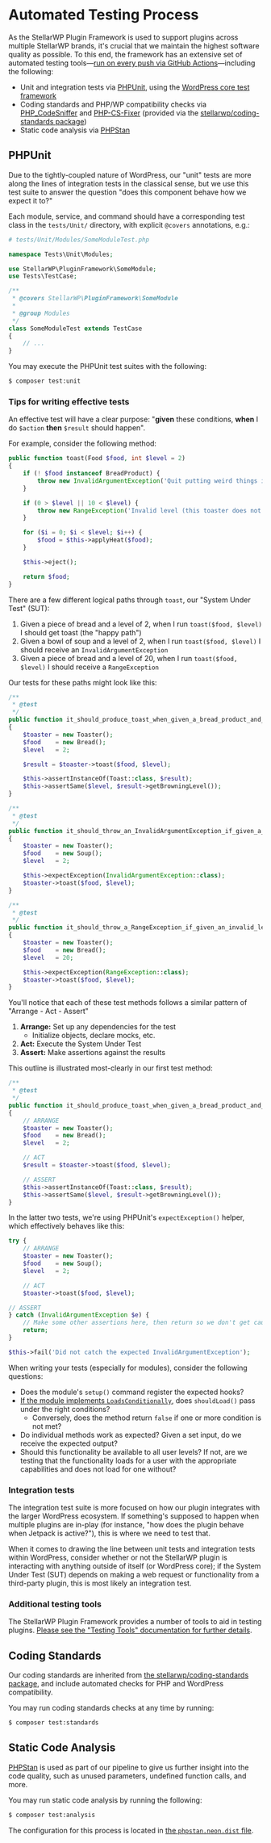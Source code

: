 # Automated Testing Process

As the StellarWP Plugin Framework is used to support plugins across multiple StellarWP brands, it's crucial that we maintain the highest software quality as possible. To this end, the framework has an extensive set of automated testing tools—[run on every push via GitHub Actions](https://github.com/stellarwp/plugin-framework/actions)—including the following:

* Unit and integration tests via [PHPUnit](https://phpunit.de), using the [WordPress core test framework](https://make.wordpress.org/core/handbook/testing/automated-testing/phpunit/)
* Coding standards and PHP/WP compatibility checks via [PHP_CodeSniffer](https://github.com/squizlabs/PHP_CodeSniffer) and [PHP-CS-Fixer](https://cs.symfony.com/) (provided via the [stellarwp/coding-standards package](https://github.com/stellarwp/coding-standards))
* Static code analysis via [PHPStan](https://phpstan.org/)

## PHPUnit

Due to the tightly-coupled nature of WordPress, our "unit" tests are more along the lines of integration tests in the classical sense, but we use this test suite to answer the question "does this component behave how we expect it to?"

Each module, service, and command should have a corresponding test class in the `tests/Unit/` directory, with explicit `@covers` annotations, e.g.:

```php
# tests/Unit/Modules/SomeModuleTest.php

namespace Tests\Unit\Modules;

use StellarWP\PluginFramework\SomeModule;
use Tests\TestCase;

/**
 * @covers StellarWP\PluginFramework\SomeModule
 *
 * @group Modules
 */
class SomeModuleTest extends TestCase
{
    // ...
}
```

You may execute the PHPUnit test suites with the following:

```sh
$ composer test:unit
```

### Tips for writing effective tests

An effective test will have a clear purpose: "**given** these conditions, **when** I do `$action` **then** `$result` should happen".

For example, consider the following method:

```php
public function toast(Food $food, int $level = 2)
{
    if (! $food instanceof BreadProduct) {
        throw new InvalidArgumentException('Quit putting weird things in the toaster!');
    }

    if (0 > $level || 10 < $level) {
        throw new RangeException('Invalid level (this toaster does not got to 11)');
    }

    for ($i = 0; $i < $level; $i++) {
        $food = $this->applyHeat($food);
    }

    $this->eject();

    return $food;
}
```

There are a few different logical paths through `toast`, our "System Under Test" (SUT):

1. Given a piece of bread and a level of 2, when I run `toast($food, $level)` I should get toast (the "happy path")
2. Given a bowl of soup and a level of 2, when I run `toast($food, $level)` I should receive an `InvalidArgumentException`
3. Given a piece of bread and a level of 20, when I run `toast($food, $level)` I should receive a `RangeException`

Our tests for these paths might look like this:

```php
/**
 * @test
 */
public function it_should_produce_toast_when_given_a_bread_product_and_a_valid_level(): void
{
    $toaster = new Toaster();
    $food    = new Bread();
    $level   = 2;

    $result = $toaster->toast($food, $level);

    $this->assertInstanceOf(Toast::class, $result);
    $this->assertSame($level, $result->getBrowningLevel());
}

/**
 * @test
 */
public function it_should_throw_an_InvalidArgumentException_if_given_a_bad_food(): void
{
    $toaster = new Toaster();
    $food    = new Soup();
    $level   = 2;

    $this->expectException(InvalidArgumentException::class);
    $toaster->toast($food, $level);
}

/**
 * @test
 */
public function it_should_throw_a_RangeException_if_given_an_invalid_level(): void
{
    $toaster = new Toaster();
    $food    = new Bread();
    $level   = 20;

    $this->expectException(RangeException::class);
    $toaster->toast($food, $level);
}
```

You'll notice that each of these test methods follows a similar pattern of "Arrange - Act - Assert"

1. **Arrange:** Set up any dependencies for the test
    * Initialize objects, declare mocks, etc.
2. **Act:** Execute the System Under Test
3. **Assert:** Make assertions against the results

This outline is illustrated most-clearly in our first test method:

```php
/**
 * @test
 */
public function it_should_produce_toast_when_given_a_bread_product_and_a_valid_level(): void
{
    // ARRANGE
    $toaster = new Toaster();
    $food    = new Bread();
    $level   = 2;

    // ACT
    $result = $toaster->toast($food, $level);

    // ASSERT
    $this->assertInstanceOf(Toast::class, $result);
    $this->assertSame($level, $result->getBrowningLevel());
}
```

In the latter two tests, we're using PHPUnit's `expectException()` helper, which effectively behaves like this:

```php
try {
    // ARRANGE
    $toaster = new Toaster();
    $food    = new Soup();
    $level   = 2;

    // ACT
    $toaster->toast($food, $level);

// ASSERT
} catch (InvalidArgumentException $e) {
    // Make some other assertions here, then return so we don't get caught by $this->fail().
    return;
}

$this->fail('Did not catch the expected InvalidArgumentException');
```

When writing your tests (especially for modules), consider the following questions:

* Does the module's `setup()` command register the expected hooks?
* [If the module implements `LoadsConditionally`](modules.md#conditionally-loading-modules), does `shouldLoad()` pass under the right conditions?
  - Conversely, does the method return `false` if one or more condition is not met?
* Do individual methods work as expected? Given a set input, do we receive the expected output?
* Should this functionality be available to all user levels? If not, are we testing that the functionality loads for a user with the appropriate capabilities and does not load for one without?

### Integration tests

The integration test suite is more focused on how our plugin integrates with the larger WordPress ecosystem. If something's supposed to happen when multiple plugins are in-play (for instance, "how does the plugin behave when Jetpack is active?"), this is where we need to test that.

When it comes to drawing the line between unit tests and integration tests within WordPress, consider whether or not the StellarWP plugin is interacting with anything outside of itself (or WordPress core); if the System Under Test (SUT) depends on making a web request or functionality from a third-party plugin, this is most likely an integration test.

### Additional testing tools

The StellarWP Plugin Framework provides a number of tools to aid in testing plugins. [Please see the "Testing Tools" documentation for further details](testing-tools.md).

## Coding Standards

Our coding standards are inherited from [the stellarwp/coding-standards package](https://github.com/stellarwp/coding-standards), and include automated checks for PHP and WordPress compatibility.

You may run coding standards checks at any time by running:

```sh
$ composer test:standards
```

## Static Code Analysis

[PHPStan](https://phpstan.org/) is used as part of our pipeline to give us further insight into the code quality, such as unused parameters, undefined function calls, and more.

You may run static code analysis by running the following:

```sh
$ composer test:analysis
```

The configuration for this process is located in [the `phpstan.neon.dist` file](../phpstan.neon.dist).
